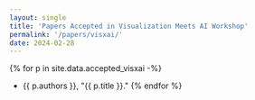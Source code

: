 ```yaml
---
layout: single
title: 'Papers Accepted in Visualization Meets AI Workshop'
permalink: '/papers/visxai/'
date: 2024-02-28
---
```


{% for p in site.data.accepted_visxai -%}
- {{ p.authors }}, "{{ p.title }}."
{% endfor %}